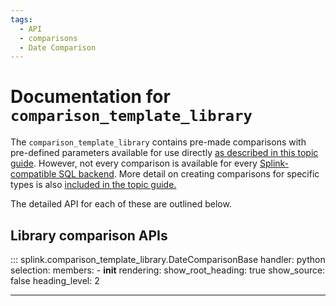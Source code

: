 ```yaml
---
tags:
  - API
  - comparisons
  - Date Comparison
---
```


# Documentation for `comparison_template_library` 

The `comparison_template_library` contains pre-made comparisons with pre-defined parameters available for use directly [as described in this topic guide](../topic_guides/customising_comparisons.html#method-2-using-the-comparisontemplatelibrary).
However, not every comparison is available for every [Splink-compatible SQL backend](../topic_guides/backends.html). More detail on creating comparisons for specific types is also [included in the topic guide.](../topic_guides/customising_comparisons.html#creating-comparisons-for-specific-data-types)

The detailed API for each of these are outlined below.

## Library comparison APIs

::: splink.comparison_template_library.DateComparisonBase
    handler: python
    selection:
      members:
        -  __init__
    rendering:
      show_root_heading: true
      show_source: false
      heading_level: 2

---
